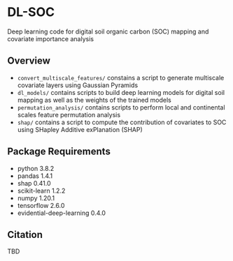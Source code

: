 # DL-SOC
Deep learning code for digital soil organic carbon (SOC) mapping and covariate importance analysis
## Overview
- `convert_multiscale_features/` constains a script to generate multiscale covariate layers using Gaussian Pyramids
- `dl_models/` contains scripts to build deep learning models for digital soil mapping as well as the weights of the trained models
- `permutation_analysis/` contains scripts to perform local and continental scales feature permutation analysis
- `shap/` contains a script to compute the contribution of covariates to SOC using SHapley Additive exPlanation (SHAP)
## Package Requirements
- python 3.8.2
- pandas 1.4.1
- shap 0.41.0
- scikit-learn 1.2.2
- numpy 1.20.1
- tensorflow 2.6.0
- evidential-deep-learning 0.4.0
## Citation
TBD
